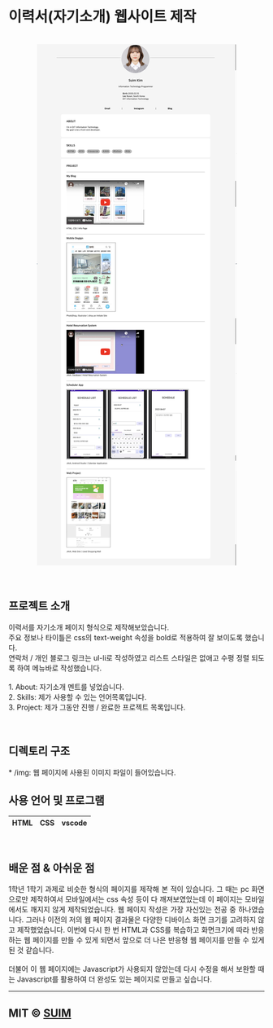 # 이력서(자기소개) 웹사이트 제작

<p align="center">
  <br>
  <img src="./img/preview.jpg">
  <br>
</p>

<br>

## 프로젝트 소개

<p align="justify">
  이력서를 자기소개 페이지 형식으로 제작해보았습니다.<br>
  주요 정보나 타이틀은 css의 text-weight 속성을 bold로 적용하여 잘 보이도록 했습니다.<br>
  연락처 / 개인 블로그 링크는 ul-li로 작성하였고 리스트 스타일은 없애고 수평 정렬 되도록 하여 메뉴바로 작성했습니다.<br>
  <br>
  1. About: 자기소개 멘트를 넣었습니다.<br>
  2. Skills: 제가 사용할 수 있는 언어목록입니다.<br>
  3. Project: 제가 그동안 진행 / 완료한 프로젝트 목록입니다.
</p>

<br>

## 디렉토리 구조

<p align="justify">
  * /img: 웹 페이지에 사용된 이미지 파일이 들어있습니다.
</p>

## 사용 언어 및 프로그램

|    HTML    |     CSS    |   vscode   | 
| :--------: | :--------: | :--------: | 

<br>

## 배운 점 & 아쉬운 점

<p align="justify">
   1학년 1학기 과제로 비슷한 형식의 페이지를 제작해 본 적이 있습니다. 그 때는 pc 화면으로만 제작하여서 모바일에서는 css 속성 등이 다 깨져보였었는데 이 페이지는 모바일에서도 깨지지 않게 제작되었습니다. 웹 페이지 작성은 가장 자신있는 전공 중 하나였습니다. 그러나 이전의 저의 웹 페이지 결과물은 다양한 디바이스 화면 크기를 고려하지 않고 제작했었습니다. 이번에 다시 한 번 HTML과 CSS를 복습하고 화면크기에 따라 반응하는 웹 페이지를 만들 수 있게 되면서 앞으로 더 나은 반응형 웹 페이지를 만들 수 있게 된 것 같습니다.<br>

  <br>
  더불어 이 웹 페이지에는 Javascript가 사용되지 않았는데 다시 수정을 해서 보완할 때는 Javascript를 활용하여 더 완성도 있는 페이지로 만들고 싶습니다.
</p>

---
MIT &copy; [SUIM](mailto:suim0215@gmail.com)
---
